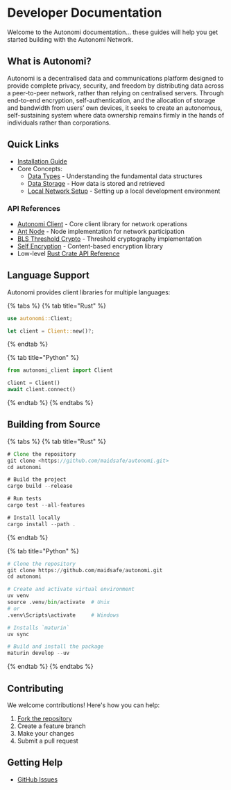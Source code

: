 # Developer Documentation

Welcome to the Autonomi documentation… these guides will help you get started building with the Autonomi Network.

## What is Autonomi?

Autonomi is a decentralised data and communications platform designed to provide complete privacy, security, and freedom by distributing data across a peer-to-peer network, rather than relying on centralised servers. Through end-to-end encryption, self-authentication, and the allocation of storage and bandwidth from users’ own devices, it seeks to create an autonomous, self-sustaining system where data ownership remains firmly in the hands of individuals rather than corporations.

## Quick Links

* [Installation Guide](getting-started/installation.md)
* Core Concepts:
  * [Data Types](core-concepts/data_types.md) - Understanding the fundamental data structures
  * [Data Storage](core-concepts/data_storage.md) - How data is stored and retrieved
  * [Local Network Setup](how-to-guides/local_network.md) - Setting up a local development environment

### API References

* [Autonomi Client](api-reference/autonomi-client/) - Core client library for network operations
* [Ant Node](api-reference/ant-node.md) - Node implementation for network participation
* [BLS Threshold Crypto](api-reference/blsttc.md) - Threshold cryptography implementation
* [Self Encryption](api-reference/self-encryption.md) - Content-based encryption library
* Low-level [Rust Crate API Reference](https://docs.rs/autonomi/latest/autonomi/)

## Language Support

Autonomi provides client libraries for multiple languages:

{% tabs %}
{% tab title="Rust" %}
```rust
use autonomi::Client;

let client = Client::new()?;
```
{% endtab %}

{% tab title="Python" %}
```python
from autonomi_client import Client

client = Client()
await client.connect()
```
{% endtab %}
{% endtabs %}

## Building from Source

{% tabs %}
{% tab title="Rust" %}
```rust
# Clone the repository
git clone <https://github.com/maidsafe/autonomi.git>
cd autonomi

# Build the project
cargo build --release

# Run tests
cargo test --all-features

# Install locally
cargo install --path .
```
{% endtab %}

{% tab title="Python" %}
```python
# Clone the repository
git clone https://github.com/maidsafe/autonomi.git
cd autonomi

# Create and activate virtual environment
uv venv
source .venv/bin/activate  # Unix
# or
.venv\Scripts\activate     # Windows

# Installs `maturin`
uv sync

# Build and install the package
maturin develop --uv
```
{% endtab %}
{% endtabs %}

## Contributing

We welcome contributions! Here's how you can help:

1. [Fork the repository](https://github.com/maidsafe/autonomi/tree/main)
2. Create a feature branch
3. Make your changes
4. Submit a pull request

## Getting Help

* [GitHub Issues](https://github.com/maidsafe/autonomi/issues)
